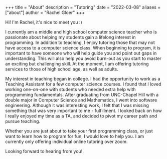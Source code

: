 +++
title = "About"
description = "Tutoring"
date = "2022-03-08"
aliases = ["about"]
author = "Rachel Gloer"
+++

Hi! I'm Rachel, it's nice to meet you :)

I currently am a middle and high school computer science teacher who is passionate about helping my students gain a lifelong interest in programming. In addition to teaching, I enjoy tutoring those that may not have access to a computer science class. When beginning to program, it is important to have someone who will help guide you and point out gaps in understanding. This will also help you avoid burn-out as you start to master an exciting but challenging skill. At the moment, I am offering tutoring services to those of high school age, as well as adults. 

My interest in teaching began in college. I had the opportunity to work as a Teaching Assistant for a few computer science courses. I found that I loved working one-on-one with students who needed extra help with programming fundamentals. After graduating from UNC-Chapel Hill with a double major in Computer Science and Mathematics, I went into software engineering. Although it was interesting work, I felt that I was missing something that was very important to me - fulfillment. I looked back on how I really enjoyed my time as a TA, and decided to pivot my career path and pursue teaching.

Whether you are just about to take your first programming class, or just want to learn how to program for fun, I would love to help you. I am currently only offering individual online tutoring over zoom.

Looking forward to hearing from you!
